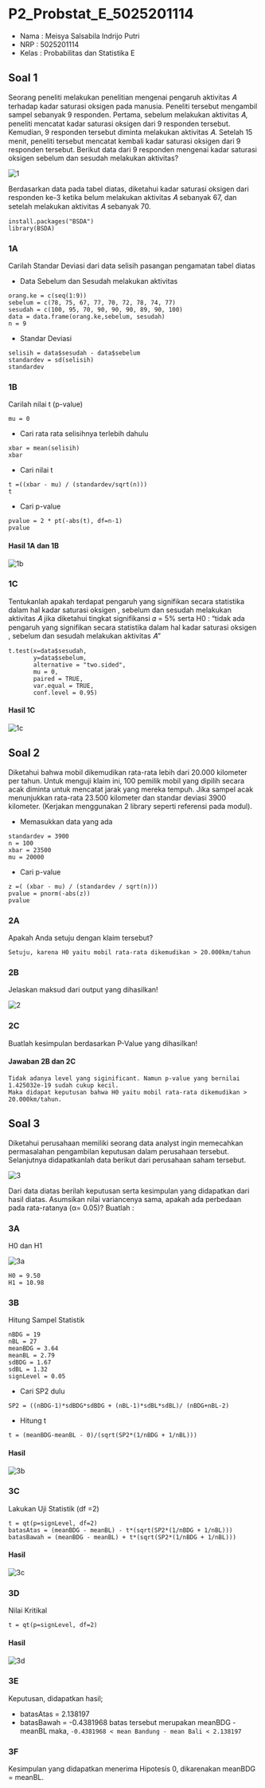 # P2_Probstat_E_5025201114

* Nama  : Meisya Salsabila Indrijo Putri 
* NRP   : 5025201114
* Kelas : Probabilitas dan Statistika E

## Soal 1
Seorang peneliti melakukan penelitian mengenai pengaruh aktivitas 𝐴 terhadap kadar saturasi oksigen pada manusia. Peneliti tersebut mengambil sampel sebanyak 9 responden. Pertama, sebelum melakukan aktivitas 𝐴, peneliti mencatat kadar saturasi oksigen dari 9 responden tersebut. Kemudian, 9 responden tersebut diminta melakukan aktivitas 𝐴. Setelah 15 menit, peneliti tersebut mencatat kembali kadar saturasi oksigen dari 9 responden tersebut. Berikut data dari 9 responden mengenai kadar saturasi oksigen sebelum dan sesudah melakukan aktivitas?

![1](https://user-images.githubusercontent.com/94627623/170870568-23dd8c2f-f763-475c-8823-01f856c8bf72.jpg)

Berdasarkan data pada tabel diatas, diketahui kadar saturasi oksigen dari responden ke-3 ketika belum melakukan aktivitas 𝐴 sebanyak 67, dan setelah melakukan aktivitas 𝐴 sebanyak 70.
```
install.packages("BSDA")
library(BSDA)
```
### 1A
Carilah Standar Deviasi dari data selisih pasangan pengamatan tabel diatas
* Data Sebelum dan Sesudah melakukan aktivitas
```
orang.ke = c(seq(1:9))
sebelum = c(78, 75, 67, 77, 70, 72, 78, 74, 77)
sesudah = c(100, 95, 70, 90, 90, 90, 89, 90, 100)
data = data.frame(orang.ke,sebelum, sesudah)
n = 9
```
* Standar Deviasi
```
selisih = data$sesudah - data$sebelum
standardev = sd(selisih)
standardev
```
### 1B
Carilah nilai t (p-value)
```
mu = 0
```
* Cari rata rata selisihnya terlebih dahulu
```
xbar = mean(selisih)
xbar
```
* Cari nilai t
```
t =((xbar - mu) / (standardev/sqrt(n)))
t
```
* Cari p-value
```
pvalue = 2 * pt(-abs(t), df=n-1)
pvalue
```
#### Hasil 1A dan 1B
![1b](https://user-images.githubusercontent.com/94627623/170870571-f7766ac6-c6ed-4510-a505-accaf9aa91c6.jpg)
### 1C
Tentukanlah apakah terdapat pengaruh yang signifikan secara statistika dalam hal kadar saturasi oksigen , sebelum dan sesudah melakukan aktivitas 𝐴 jika diketahui tingkat signifikansi 𝛼 = 5% serta H0 : “tidak ada pengaruh yang signifikan secara statistika dalam hal kadar saturasi oksigen , sebelum dan sesudah melakukan aktivitas 𝐴”
```
t.test(x=data$sesudah, 
       y=data$sebelum,
       alternative = "two.sided", 
       mu = 0, 
       paired = TRUE, 
       var.equal = TRUE, 
       conf.level = 0.95)
```
#### Hasil 1C
![1c](https://user-images.githubusercontent.com/94627623/170870573-e0f2a513-8fe2-4a6b-876f-8c63abe04c33.jpg)


## Soal 2
Diketahui bahwa mobil dikemudikan rata-rata lebih dari 20.000 kilometer per tahun. Untuk menguji klaim ini, 100 pemilik mobil yang dipilih secara acak diminta untuk mencatat jarak yang mereka tempuh. Jika sampel acak menunjukkan rata-rata 23.500 kilometer dan standar deviasi 3900 kilometer. (Kerjakan menggunakan 2 library seperti referensi pada modul).
* Memasukkan data yang ada
```
standardev = 3900
n = 100
xbar = 23500
mu = 20000
```
* Cari p-value
```
z =( (xbar - mu) / (standardev / sqrt(n)))
pvalue = pnorm(-abs(z))
pvalue
```
### 2A
Apakah Anda setuju dengan klaim tersebut?

`Setuju, karena H0 yaitu mobil rata-rata dikemudikan > 20.000km/tahun`
### 2B
Jelaskan maksud dari output yang dihasilkan!

![2](https://user-images.githubusercontent.com/94627623/170871099-d89d74d0-59ef-4924-8a47-b8b8375362a7.jpg)

### 2C
Buatlah kesimpulan berdasarkan P-Value yang dihasilkan!
#### Jawaban 2B dan 2C
```
Tidak adanya level yang siginificant. Namun p-value yang bernilai 1.425032e-19 sudah cukup kecil.
Maka didapat keputusan bahwa H0 yaitu mobil rata-rata dikemudikan > 20.000km/tahun.
```


## Soal 3
Diketahui perusahaan memiliki seorang data analyst ingin memecahkan permasalahan pengambilan keputusan dalam perusahaan tersebut. Selanjutnya didapatkanlah data berikut dari perusahaan saham tersebut.

![3](https://user-images.githubusercontent.com/94627623/170876942-0f2c3ae4-1f70-4deb-ae3e-8727fa563ab1.jpg)

Dari data diatas berilah keputusan serta kesimpulan yang didapatkan dari hasil diatas. Asumsikan nilai variancenya sama, apakah ada perbedaan pada rata-ratanya (α= 0.05)? Buatlah :
### 3A 
H0 dan H1

![3a](https://user-images.githubusercontent.com/94627623/170876945-4f06d952-e86a-4491-9172-6a9f3f8d28c0.jpg)

```
H0 = 9.50
H1 = 10.98
```
### 3B
Hitung Sampel Statistik
```
nBDG = 19
nBL = 27
meanBDG = 3.64
meanBL = 2.79
sdBDG = 1.67
sdBL = 1.32
signLevel = 0.05
```
* Cari SP2 dulu
```
SP2 = ((nBDG-1)*sdBDG*sdBDG + (nBL-1)*sdBL*sdBL)/ (nBDG+nBL-2)
```
* Hitung t
```
t = (meanBDG-meanBL - 0)/(sqrt(SP2*(1/nBDG + 1/nBL)))
```
#### Hasil
![3b](https://user-images.githubusercontent.com/94627623/170876946-4e36dd8b-2d21-46bc-9764-20e9618e30cd.jpg)

### 3C
Lakukan Uji Statistik (df =2)
```
t = qt(p=signLevel, df=2)
batasAtas = (meanBDG - meanBL) - t*(sqrt(SP2*(1/nBDG + 1/nBL)))
batasBawah = (meanBDG - meanBL) + t*(sqrt(SP2*(1/nBDG + 1/nBL)))
```
#### Hasil
![3c](https://user-images.githubusercontent.com/94627623/170876947-eafd7d39-5e61-4b15-ac0f-4c97f8a6c047.jpg)

### 3D
Nilai Kritikal
```
t = qt(p=signLevel, df=2)
```
#### Hasil
![3d](https://user-images.githubusercontent.com/94627623/170876948-64f34274-dee4-4a2f-add5-d5af69ba24be.jpg)

### 3E
Keputusan, didapatkan hasil;
* batasAtas = 2.138197 
* batasBawah = -0.4381968
batas tersebut merupakan meanBDG - meanBL maka, `-0.4381968 < mean Bandung - mean Bali < 2.138197`
### 3F
Kesimpulan yang didapatkan menerima Hipotesis 0, dikarenakan meanBDG = meanBL.
